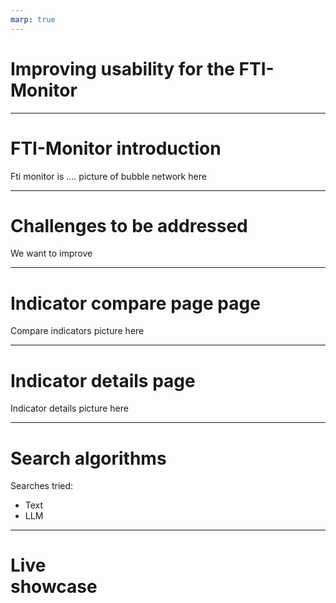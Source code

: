 ```yaml
---
marp: true
---
```


# <!--fit--> Improving usability for the FTI-Monitor

---

# FTI-Monitor introduction

Fti monitor is ....
picture of bubble network here

---

# Challenges to be addressed

We want to improve

---

# Indicator compare page page

Compare indicators
picture here

---

# Indicator details page

Indicator details
picture here

---

# Search algorithms

Searches tried:
 * Text
 * LLM

---

# <!---fit---> Live <br> showcase